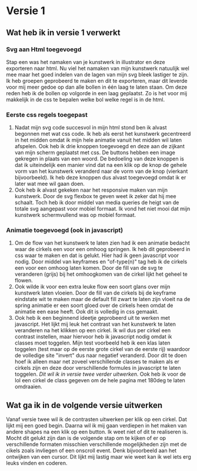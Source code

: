 # Versie 1

## Wat heb ik in versie 1 verwerkt 

### Svg aan Html toegevoegd
Stap een was het namaken van je kunstwerk in illustrator en deze exporteren naar html. Nu viel het namaken van mijn kunstwerk natuulijk wel mee maar het goed indelen van de lagen van mijn svg bleek lastiger te zijn. Ik heb groepen geprobeerd te maken en dit te exporteren, maar dit leverde voor mij meer gedoe op dan alle bollen in één laag te laten staan. Om deze reden heb ik de bollen op volgorde in een laag geplaatst. Zo is het voor mij makkelijk in de css te bepalen welke bol welke regel is in de html.

### Eerste css regels toegepast
1. Nadat mijn svg code succesvol in mijn html stond ben ik alvast begonnen met wat css code. Ik heb als eerst het kunstwerk gecentreerd in het midden omdat ik mijn hele animatie vanuit het midden wil laten afspelen. Ook heb ik drie knoppen toegevoegd en deze aan de zijkant van mijn scherm geplaatst met css. De buttons hebben een image gekregen in plaats van een woord. De bedoeling van deze knoppen is dat ik uiteindelijk een manier vind dat na een klik op de knop de gehele vorm van het kunstwerk veranderd naar de vorm van de knop (vierkant bijvoorbeeld). Ik heb deze knoppen dus alvast toegevoegd omdat ik er later wat mee wil gaan doen.
2. Ook heb ik alvast gekeken naar het responsive maken van mijn kunstwerk. Door de svg flexbox te geven weet ik zeker dat hij mee schaalt. Toch heb ik door middel van media queries de heigt van de totale svg aangepast voor mobiel formaat. Ik vond het niet mooi dat mijn kunstwerk schermvullend was op mobiel formaat.

### Animatie toegevoegd (ook in javascript)
1. Om de flow van het kunstwerk te laten zien had ik een animatie bedacht waar de cirkels een voor een omhoog springen. Ik heb dit geprobeerd in css waar te maken en dat is gelukt. Hier had ik geen javascript voor nodig. Door middel van keyframes en "of-type(n)" tag heb ik de cirkels een voor een omhoog laten komen. Door de fill van de svg te veranderen (grijs) bij het omhoogkomen van de cirkel lijkt het geheel te flowen. 
2. Ook wilde ik voor een extra leuke flow een soort glans over mijn kunstwerk laten vloeien. Door de fill van de cirkels bij de keyframe eindstate wit te maken maar de default fill zwart te laten zijn vloeit na de spring animatie er een soort gloed over de cirkels heen omdat de animatie een ease heeft. Ook dit is volledig in css gemaakt. 
3. Ook heb ik een beginnend ideetje geprobeerd uit te werken met javascript. Het lijkt mij leuk het contrast van het kunstwerk te laten veranderen na het klikken op een cirkel. Ik wil dus per cirkel een contrast instellen, maar hiervoor heb ik javascript nodig omdat ik classes moet toggelen. Mijn test voorbeeld heb ik een klas laten toggelen (test maar op de eerste grote cirkel van de eerste rij) waardoor de volledige site "invert" dus naar negatief veranderd. Door dit te doen hoef ik alleen maar net zoveel verschillende classes te maken als er cirkels zijn en deze door verschillende formules in javascript te laten toggelen. *Dit wil ik in versie twee verder uitwerken.* Ook heb ik voor de lol een cirkel de class gegeven om de hele pagina met 180deg te laten omdraaien. 


## Wat ga ik in de volgende versie uitwerken
Vanaf versie twee wil ik de contrasten uitwerken per klik op een cirkel. Dat lijkt mij een goed begin. Daarna wil ik mij gaan verdiepen in het maken van andere shapes na een klik op een button. Ik weet niet of dit te realiseren is. Mocht dit gelukt zijn dan is de volgende stap om te kijken of er op verschillende formaten misschien verschillende mogelijkheden zijn met de cikels zoals invliegen of een onscroll event. Denk bijvoorbeeld aan het ontwijken van een cursor. Dit lijkt mij lastig maar wie weet kan ik wel iets erg leuks vinden en coderen. 

